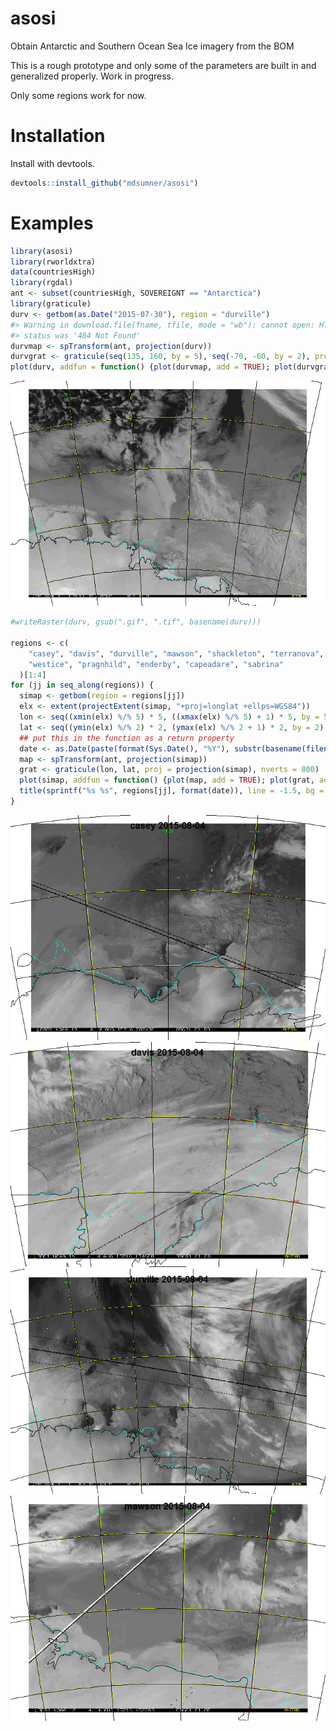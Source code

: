 <!-- README.md is generated from README.Rmd. Please edit that file -->
asosi
=====

Obtain Antarctic and Southern Ocean Sea Ice imagery from the BOM

This is a rough prototype and only some of the parameters are built in and generalized properly. Work in progress.

Only some regions work for now.

Installation
============

Install with devtools.

``` r
devtools::install_github("mdsumner/asosi")
```

Examples
========

``` r
library(asosi)
library(rworldxtra)
data(countriesHigh)
library(rgdal)
ant <- subset(countriesHigh, SOVEREIGNT == "Antarctica")
library(graticule)
durv <- getbom(as.Date("2015-07-30"), region = "durville")
#> Warning in download.file(fname, tfile, mode = "wb"): cannot open: HTTP
#> status was '404 Not Found'
durvmap <- spTransform(ant, projection(durv))
durvgrat <- graticule(seq(135, 160, by = 5), seq(-70, -60, by = 2), proj = projection(durv))
plot(durv, addfun = function() {plot(durvmap, add = TRUE); plot(durvgrat, add = TRUE)}, maxpixels = ncell(durv))
```

 ![](readmefigs/README-unnamed-chunk-3-2.png)

``` r
#writeRaster(durv, gsub(".gif", ".tif", basename(durv)))

regions <- c(
    "casey", "davis", "durville", "mawson", "shackleton", "terranova",
    "westice", "pragnhild", "enderby", "capeadare", "sabrina"
  )[1:4]
for (jj in seq_along(regions)) {
  simap <- getbom(region = regions[jj])
  elx <- extent(projectExtent(simap, "+proj=longlat +ellps=WGS84"))
  lon <- seq((xmin(elx) %/% 5) * 5, ((xmax(elx) %/% 5) + 1) * 5, by = 5)
  lat <- seq((ymin(elx) %/% 2) * 2, (ymax(elx) %/% 2 + 1) * 2, by = 2)
  ## put this in the function as a return property
  date <- as.Date(paste(format(Sys.Date(), "%Y"), substr(basename(filename(simap)), 10, 13)), "%Y %m%d")
  map <- spTransform(ant, projection(simap))
  grat <- graticule(lon, lat, proj = projection(simap), nverts = 800)
  plot(simap, addfun = function() {plot(map, add = TRUE); plot(grat, add = TRUE)}, maxpixels = ncell(simap))
  title(sprintf("%s %s", regions[jj], format(date)), line = -1.5, bg = "grey")
}
```

![](readmefigs/README-unnamed-chunk-3-4.png)
![](readmefigs/README-unnamed-chunk-3-6.png) 
![](readmefigs/README-unnamed-chunk-3-8.png) 
![](readmefigs/README-unnamed-chunk-3-10.png)
